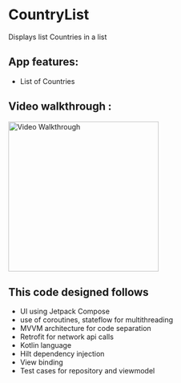 # CountryList

Displays list Countries in a list

## App features:

- List of Countries


## Video walkthrough :

<img src='https://user-images.githubusercontent.com/1344764/200495771-8c22a51e-4094-4e20-a46c-088506b99665.gif' title='Video Walkthrough' width="300" alt='Video Walkthrough' />

## This code designed follows 

- UI using Jetpack Compose 
- use of coroutines, stateflow for multithreading
- MVVM architecture for code separation
- Retrofit for network api calls
- Kotlin language
- Hilt dependency injection
- View binding
- Test cases for repository and viewmodel
